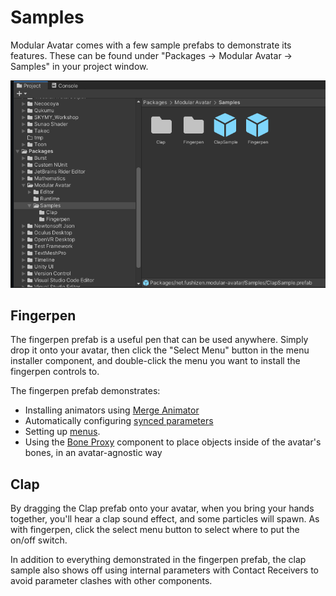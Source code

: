 ﻿---
sidebar_position: 3
sidebar_label: Samples
---

# Samples

Modular Avatar comes with a few sample prefabs to demonstrate its features. These can be found under "Packages -> Modular Avatar -> Samples" in your project window.

![Samples](wheretofind.png)

## Fingerpen

The fingerpen prefab is a useful pen that can be used anywhere.
Simply drop it onto your avatar, then click the "Select Menu" button in the menu installer component, and double-click the menu you want to install the fingerpen controls to.

The fingerpen prefab demonstrates:

* Installing animators using [Merge Animator](../reference/merge-animator.md)
* Automatically configuring [synced parameters](../reference/parameters.md)
* Setting up [menus](../reference/menu-installer.md).
* Using the [Bone Proxy](bone-proxy.md) component to place objects inside of the avatar's bones, in an avatar-agnostic way

## Clap

By dragging the Clap prefab onto your avatar, when you bring your hands together, you'll hear a clap sound effect, and some particles will spawn.
As with fingerpen, click the select menu button to select where to put the on/off switch.

In addition to everything demonstrated in the fingerpen prefab, the clap sample also shows off using internal parameters with Contact Receivers to avoid parameter clashes with other components.